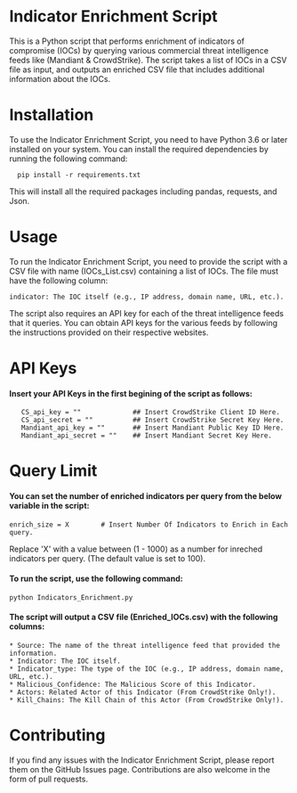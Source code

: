 # Indicator Enrichment Script

This is a Python script that performs enrichment of indicators of compromise (IOCs) by querying various commercial threat intelligence feeds like (Mandiant & CrowdStrike). The script takes a list of IOCs in a CSV file as input, and outputs an enriched CSV file that includes additional information about the IOCs.

# Installation

To use the Indicator Enrichment Script, you need to have Python 3.6 or later installed on your system. You can install the required dependencies by running the following command:

 ~~~ 
   pip install -r requirements.txt 
 ~~~

This will install all the required packages including pandas, requests, and Json.

# Usage

To run the Indicator Enrichment Script, you need to provide the script with a CSV file with name (IOCs_List.csv) containing a list of IOCs. The file must have the following column:

    indicator: The IOC itself (e.g., IP address, domain name, URL, etc.).
  

The script also requires an API key for each of the threat intelligence feeds that it queries. You can obtain API keys for the various feeds by following the instructions provided on their respective websites.

# API Keys

#### Insert your API Keys in the first begining of the script as follows:

~~~
   CS_api_key = ""             ## Insert CrowdStrike Client ID Here.
   CS_api_secret = ""          ## Insert CrowdStrike Secret Key Here.
   Mandiant_api_key = ""       ## Insert Mandiant Public Key ID Here.
   Mandiant_api_secret = ""    ## Insert Mandiant Secret Key Here.
~~~

# Query Limit

#### You can set the number of enriched indicators per query from the below variable in the script:

~~~
enrich_size = X        # Insert Number Of Indicators to Enrich in Each query.
~~~
Replace 'X' with a value between (1 - 1000) as a number for inreched indicators per query. (The default value is set to 100). 

#### To run the script, use the following command:

~~~
python Indicators_Enrichment.py
~~~

#### The script will output a CSV file (Enriched_IOCs.csv) with the following columns:

    * Source: The name of the threat intelligence feed that provided the information.
    * Indicator: The IOC itself.
    * Indicator_type: The type of the IOC (e.g., IP address, domain name, URL, etc.).
    * Malicious_Confidence: The Malicious Score of this Indicator.
    * Actors: Related Actor of this Indicator (From CrowdStrike Only!).
    * Kill_Chains: The Kill Chain of this Actor (From CrowdStrike Only!).

# Contributing

If you find any issues with the Indicator Enrichment Script, please report them on the GitHub Issues page. Contributions are also welcome in the form of pull requests.



